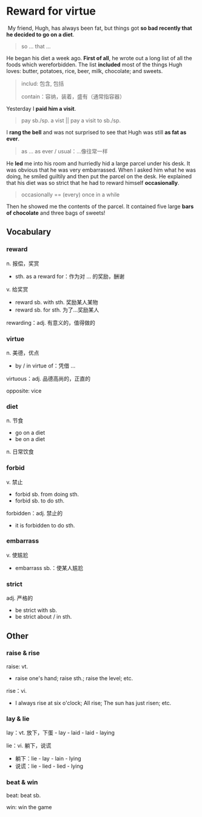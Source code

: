 # Reward for virtue

​	My friend, Hugh, has always been fat, but things got **so bad recently that he decided to go on a diet**. 

> so ... that ...

He began his diet a week ago. **First of all**, he wrote out a long list of all the foods which wereforbidden. The list **included** most of the things Hugh loves: butter, potatoes, rice, beer, milk, chocolate; and sweets. 

> includ: 包含, 包括
>
> contain：容纳，装着，盛有（通常指容器）

Yesterday I **paid him a visit**.

> pay sb./sp. a vist || pay a visit to sb./sp.

I **rang the bell** and was not surprised to see that Hugh was still **as fat as ever**. 

> as … as ever / usual：...像往常一样

He **led** me into his room and hurriedly hid a large parcel under his desk. It was obvious that he was very embarrassed. When I asked him what he was doing, he smiled guiltily and then put the parcel on the desk. He explained that his diet was so strict that he had to reward himself **occasionally**. 

> occasionally == (every) once in a while

Then he showed me the contents of the parcel. It contained five large **bars of chocolate** and three bags of sweets!

## Vocabulary

### reward

n. 报偿，奖赏

* sth. as a reward for：作为对 … 的奖励，酬谢

v. 给奖赏

* reward sb. with sth. 奖励某人某物
* reward sb. for sth. 为了...奖励某人

rewarding：adj. 有意义的，值得做的

### virtue

n. 美德，优点

* by / in virtue of：凭借 … 

virtuous：adj. 品德高尚的，正直的

opposite: vice

### diet

n. 节食

* go on a diet
* be on a diet

n. 日常饮食

### forbid

v. 禁止

* forbid sb. from doing sth.
* forbid sb. to do sth.

forbidden：adj. 禁止的

* it is forbidden to do sth.

### embarrass

v. 使尴尬

* embarrass sb.：使某人尴尬

### strict

adj. 严格的

* be strict with sb.
* be strict about / in sth. 

## Other

### raise & rise

raise: vt.

* raise one's hand; raise sth.; raise the level; etc.

rise：vi.

* I always rise at six o'clock; All rise; The sun has just risen; etc.

### lay & lie

lay：vt. 放下，下蛋 - lay - laid - laid - laying

lie：vi. 躺下，说谎

* 躺下：lie - lay - lain - lying
* 说谎：lie - lied - lied - lying

### beat & win

beat: beat sb.

win: win the game